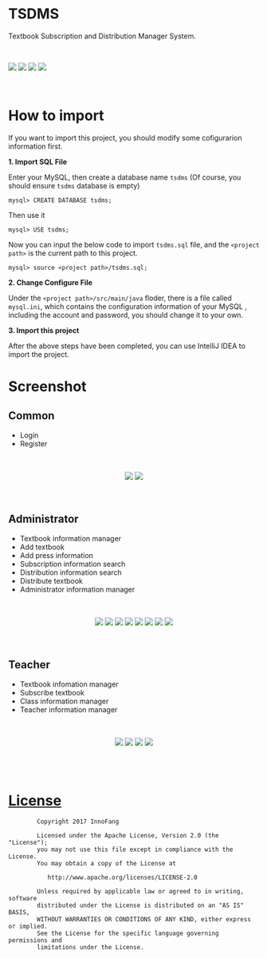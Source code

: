# TSDMS

Textbook Subscription and Distribution Manager System.

<br />

![](https://img.shields.io/badge/IDE-Intellij%20IDEA-D5DBDB.svg)
![](https://img.shields.io/badge/Database-MySQL-82E0AA.svg)
![](https://img.shields.io/badge/language-Java-F4D03F.svg)
![](https://img.shields.io/badge/GUI-JavaFx-F1C40F.svg)

<br />

# How to import

If you want to import this project, you should modify some cofigurarion information first.

**1. Import SQL File**

Enter your MySQL, then create a database name `tsdms` (Of course, you should ensure `tsdms` database is empty)

```mysql
mysql> CREATE DATABASE tsdms;
```

Then use it
```mysql
mysql> USE tsdms;
```

Now you can input the below code to import `tsdms.sql` file, and the `<project path>` is the current path to this project.
```mysql
mysql> source <project path>/tsdms.sql;
```

**2. Change Configure File**

Under the `<project path>/src/main/java` floder, there is a file called `mysql.ini`, which contains the configuration information of your MySQL , including the account and password, you should change it to your own.

**3. Import this project**

After the above steps have been completed, you can use IntelliJ IDEA to import the project.



# Screenshot

## Common

 + Login
 + Register

<br />
<br />
<div align="center" >
	<img src="./screenshot/login.jpg" />
	<img src="./screenshot/register.jpg" />
</div>
<br />
<br />

## Administrator

 + Textbook information manager
 + Add textbook
 + Add press information
 + Subscription information search
 + Distribution information search
 + Distribute textbook
 + Administrator information manager

<br />
<br />
<div align="center">
	<img src="./screenshot/admin_textbook.jpg" />
	<img src="./screenshot/addtextbook.jpg"  />
	<img src="./screenshot/press.jpg"  />
	<img src="./screenshot/subscriptionInfoSearch.jpg"  />
	<img src="./screenshot/distributionInfoSearch.jpg"  />
	<img src="./screenshot/distributeTextbook.jpg"  />
	<img src="./screenshot/confirmToDistribute.jpg"  />
	<img src="./screenshot/AdminInfo.jpg" />
</div> 

<br />
<br />

## Teacher

 + Textbook infomation manager
 + Subscribe textbook
 + Class information manager
 + Teacher information manager

<br />
<br />
<div align="center">
	<img src="./screenshot/teaTextbookSearch.jpg" />
	<img src="./screenshot/textbookSubscription.jpg" />
	<img src="./screenshot/classInfoManager.jpg"  />
	<img src="./screenshot/teacherInfo.jpg"  />
</div> 

<br />
<br />
<br />

# [License](https://github.com/InnoFang/TSDMS/blob/master/LICENSE)



			Copyright 2017 InnoFang

			Licensed under the Apache License, Version 2.0 (the "License");
			you may not use this file except in compliance with the License.
			You may obtain a copy of the License at

			   http://www.apache.org/licenses/LICENSE-2.0

			Unless required by applicable law or agreed to in writing, software
			distributed under the License is distributed on an "AS IS" BASIS,
			WITHOUT WARRANTIES OR CONDITIONS OF ANY KIND, either express or implied.
			See the License for the specific language governing permissions and
			limitations under the License.